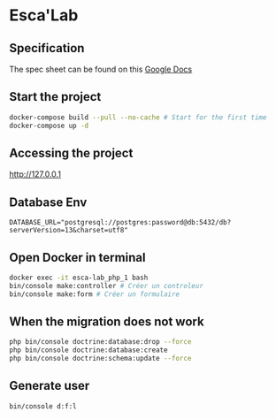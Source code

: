 # Esca'Lab

## Specification
The spec sheet can be found on this [Google Docs](https://docs.google.com/document/d/1JHE1V04u1KaTrA9mP1qEWvUhGMF9QsCDrCYC4eKbeVU/edit?usp=sharing)

## Start the project

```bash
docker-compose build --pull --no-cache # Start for the first time
docker-compose up -d
```

## Accessing the project

http://127.0.0.1

## Database Env

```
DATABASE_URL="postgresql://postgres:password@db:5432/db?serverVersion=13&charset=utf8"
```

## Open Docker in terminal 

```bash
docker exec -it esca-lab_php_1 bash
bin/console make:controller # Créer un controleur 
bin/console make:form # Créer un formulaire 
```

## When the migration does not work 
```bash
php bin/console doctrine:database:drop --force
php bin/console doctrine:database:create
php bin/console doctrine:schema:update --force
```

## Generate user
```bash
bin/console d:f:l
```